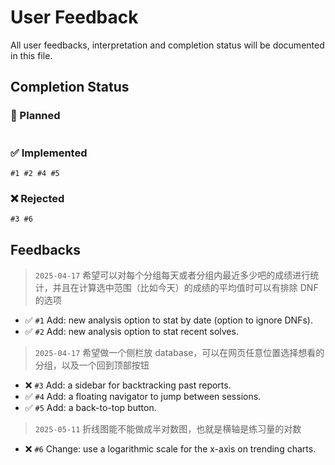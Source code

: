 # User Feedback

All user feedbacks, interpretation and completion status will be documented in this file.

## Completion Status

### 📝 Planned

```

```

### ✅ Implemented

```
#1 #2 #4 #5
```

### ❌ Rejected

```
#3 #6
```

## Feedbacks

> `2025-04-17` 希望可以对每个分组每天或者分组内最近多少吧的成绩进行统计，并且在计算选中范围（比如今天）的成绩的平均值时可以有排除 DNF 的选项

- ✅ `#1` Add: new analysis option to stat by date (option to ignore DNFs).
- ✅ `#2` Add: new analysis option to stat recent solves.

> `2025-04-17` 希望做一个侧栏放 database，可以在网页任意位置选择想看的分组，以及一个回到顶部按钮

- ❌ `#3` Add: a sidebar for backtracking past reports.
- ✅ `#4` Add: a floating navigator to jump between sessions.
- ✅ `#5` Add: a back-to-top button.

> `2025-05-11` 折线图能不能做成半对数图，也就是横轴是练习量的对数

- ❌ `#6` Change: use a logarithmic scale for the x-axis on trending charts.
